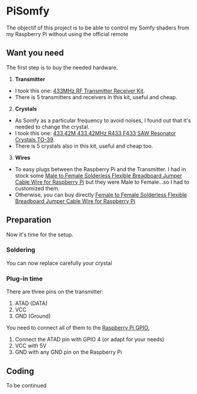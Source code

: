 # PiSomfy
The objectif of this project is to be able to control my Somfy shaders from my Raspberry Pi without using the official remote

## Want you need
The first step is to buy the needed hardware.
1. **Transmitter**
- I took this one: [433MHz RF Transmitter Receiver Kit](https://www.ebay.ch/itm/272993898467?ViewItem=&item=272993898467). 
- There is 5 transmitters and receivers in this kit, useful and cheap.
2. **Crystals**
- As Somfy as a particular frequency to avoid noises, I found out that it's needed to change the crystal. 
- I took this one: [433.42M 433.42MHz R433 F433 SAW Resonator Crystals TO-39](https://www.ebay.ch/itm/232574365405?ViewItem=&item=232574365405). 
- There is 5 crystals also in this kit, useful and cheap too.
3. **Wires** 
- To easy plugs between the Raspberry Pi and the Transmitter. I had in stock some [Male to Female Solderless Flexible Breadboard Jumper Cable Wire for Raspberry Pi](https://www.amazon.com/Ganvol-Flexible-Breadboard-Raspberry-ordinateur/dp/B01LVVIOUO) but they were Male to Female...so I had to customized them. 
- Otherwise, you can buy directly [Female to Female Solderless Flexible Breadboard Jumper Cable Wire for Raspberry Pi](https://www.amazon.com/Ganvol-Flexible-Breadboard-Raspberry-ordinateur/dp/B01LWAXJJS)

## Preparation
Now it's time for the setup.

### Soldering
You can now replace carefully your crystal

### Plug-in time
There are three pins on the transmitter: 
1. ATAD (DATA)
2. VCC
3. GND (Ground)

You need to connect all of them to the [Raspberry Pi GPIO.](https://www.raspberrypi.org/documentation/usage/gpio/)
1. Connect the ATAD pin with GPIO 4 (or adapt for your needs)
2. VCC with 5V
3. GND with any GND pin on the Raspberry Pi

## Coding
To be continued
